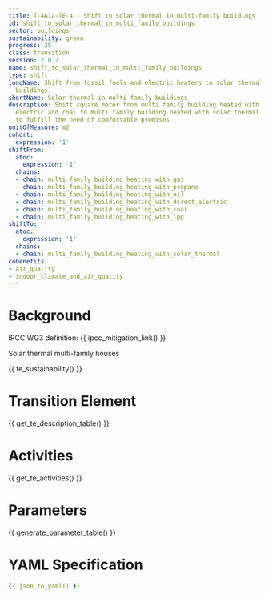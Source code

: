 ```yaml
---
title: T-4A1a-TE-4 - Shift to solar thermal in multi-family buildings
id: shift_to_solar_thermal_in_multi_family_buildings
sector: buildings
sustainability: green
progress: 25
class: transition
version: 2.0.2
name: shift_to_solar_thermal_in_multi_family_buildings
type: shift
longName: Shift from fossil fuels and electric heaters to solar thermal in multi-family
  buildings.
shortName: Solar thermal in multi-family buildings
description: Shift square meter from multi family building heated with gas, oil, direct
  electric and coal to multi family building heated with solar thermal in square meter
  to fulfill the need of comfortable premises
unitOfMeasure: m2
cohort:
  expression: '1'
shiftFrom:
  atoc:
    expression: '1'
  chains:
  - chain: multi_family_building_heating_with_gas
  - chain: multi_family_building_heating_with_propane
  - chain: multi_family_building_heating_with_oil
  - chain: multi_family_building_heating_with_direct_electric
  - chain: multi_family_building_heating_with_coal
  - chain: multi_family_building_heating_with_lpg
shiftTo:
  atoc:
    expression: '1'
  chains:
  - chain: multi_family_building_heating_with_solar_thermal
cobenefits:
- air_quality
- indoor_climate_and_air_quality
---
```

# Background

IPCC WG3 definition: {{ ipcc_mitigation_link() }}.

Solar thermal multi-family houses




{{ te_sustainability() }}

# Transition Element

{{ get_te_description_table() }}




# Activities

{{ get_te_activities() }}


# Parameters

{{ generate_parameter_table() }}


# YAML Specification

```yaml
{{ json_to_yaml() }}
```

